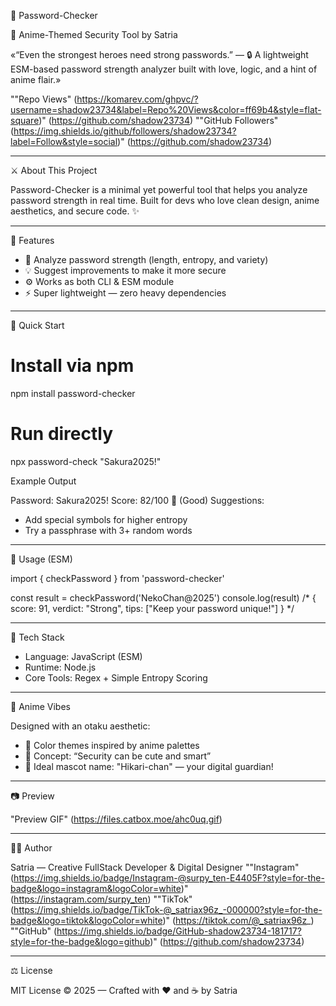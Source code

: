 🔐 Password-Checker

🩷 Anime-Themed Security Tool by Satria

«“Even the strongest heroes need strong passwords.” — 🔒
A lightweight ESM-based password strength analyzer built with love, logic, and a hint of anime flair.»

""Repo Views" (https://komarev.com/ghpvc/?username=shadow23734&label=Repo%20Views&color=ff69b4&style=flat-square)" (https://github.com/shadow23734)
""GitHub Followers" (https://img.shields.io/github/followers/shadow23734?label=Follow&style=social)" (https://github.com/shadow23734)

---

⚔️ About This Project

Password-Checker is a minimal yet powerful tool that helps you analyze password strength in real time.
Built for devs who love clean design, anime aesthetics, and secure code. ✨

---

💫 Features

- 🔎 Analyze password strength (length, entropy, and variety)
- 💡 Suggest improvements to make it more secure
- ⚙️ Works as both CLI & ESM module
- ⚡ Super lightweight — zero heavy dependencies

---

🚀 Quick Start

# Install via npm
npm install password-checker

# Run directly
npx password-check "Sakura2025!"

Example Output

Password: Sakura2025!
Score: 82/100 🌸 (Good)
Suggestions:
 - Add special symbols for higher entropy
 - Try a passphrase with 3+ random words

---

🧩 Usage (ESM)

import { checkPassword } from 'password-checker'

const result = checkPassword('NekoChan@2025')
console.log(result)
/*
{
  score: 91,
  verdict: "Strong",
  tips: ["Keep your password unique!"]
}
*/

---

🌈 Tech Stack

- Language: JavaScript (ESM)
- Runtime: Node.js
- Core Tools: Regex + Simple Entropy Scoring

---

💖 Anime Vibes

Designed with an otaku aesthetic:

- 🌸 Color themes inspired by anime palettes
- 🧠 Concept: “Security can be cute and smart”
- 🧷 Ideal mascot name: "Hikari-chan" — your digital guardian!

---

📷 Preview

"Preview GIF" (https://files.catbox.moe/ahc0uq.gif)

---

🧑‍💻 Author

Satria — Creative FullStack Developer & Digital Designer
""Instagram" (https://img.shields.io/badge/Instagram-@surpy_ten-E4405F?style=for-the-badge&logo=instagram&logoColor=white)" (https://instagram.com/surpy_ten)
""TikTok" (https://img.shields.io/badge/TikTok-@_satriax96z_-000000?style=for-the-badge&logo=tiktok&logoColor=white)" (https://tiktok.com/@_satriax96z_)
""GitHub" (https://img.shields.io/badge/GitHub-shadow23734-181717?style=for-the-badge&logo=github)" (https://github.com/shadow23734)

---

⚖️ License

MIT License © 2025 — Crafted with ❤️ and ☕ by Satria
